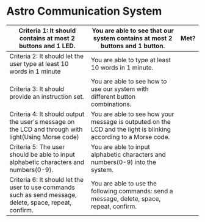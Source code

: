 # Astro Communication System
| Criteria 1: It should contains at most 2 buttons and 1 LED.                                               | You are able to see that our system contains at most 2 buttons and 1 button.                                       | Met? |
|-----------------------------------------------------------------------------------------------------------|--------------------------------------------------------------------------------------------------------------------|------|
| Criteria 2: It should let the user type at least 10 words in 1 minute                                     | You are able to type at least 10 words in 1 minute.                                                                |      |
| Criteria 3: It should provide an instruction set.                                                         | You are able to see how to use our system with  different button combinations.                                     |      |
| Criteria 4: It should output the user's message on the LCD and through with light(Using Morse code)       | You are able to see how your message is  outputed on the LCD and the light is blinking  according to a Morse code. |      |
| Criteria 5: The user should be able to input alphabetic characters and numbers(0-9).                      | You are able to input alphabetic characters  and numbers(0-9) into the system.                                     |      |
| Criteria 6: It should let the user to use commands such as send message, delete, space, repeat, confirm.  | You are able to use the following commands: send a message, delete, space, repeat, confirm.                        |      |
